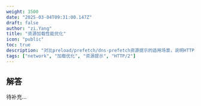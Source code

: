 ```yaml
---
weight: 3500
date: "2025-03-04T09:31:00.147Z"
draft: false
author: "zi.Yang"
title: "资源加载性能优化"
icon: "public"
toc: true
description: "对比preload/prefetch/dns-prefetch资源提示的适用场景，说明HTTP/2 Server Push如何减少RTT延迟，以及图片懒加载的IntersectionObserver实现方案。"
tags: ["network", "加载优化", "资源提示", "HTTP/2"]
---
```


## 解答

待补充...
